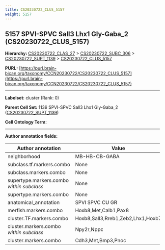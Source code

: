 ```yaml
---
title: CS20230722_CLUS_5157
weight: 5157
---
```

## 5157 SPVI-SPVC Sall3 Lhx1 Gly-Gaba_2 (CS20230722_CLUS_5157)
<b>Hierarchy: </b>
[CS20230722_CLAS_27](../CS20230722_CLAS_27) >
[CS20230722_SUBC_306](../CS20230722_SUBC_306) >
[CS20230722_SUPT_1139](../CS20230722_SUPT_1139) >
[CS20230722_CLUS_5157](../CS20230722_CLUS_5157)

**PURL:** [https://purl.brain-bican.org/taxonomy/CCN20230722/CS20230722_CLUS_5157](https://purl.brain-bican.org/taxonomy/CCN20230722/CS20230722_CLUS_5157)

---


**Labelset:** cluster (Rank: 0)

**Parent Cell Set:** 1139 SPVI-SPVC Sall3 Lhx1 Gly-Gaba_2 ([CS20230722_SUPT_1139](../CS20230722_SUPT_1139))



**Cell Ontology Term:** 

[MARKER GENES.]: #


---

[TRANSFERRED ANNOTATIONS.]: #


[AUTHOR ANNOTATION FIELDS.]: #


**Author annotation fields:**

| Author annotation | Value |
|-------------------|-------|
|neighborhood|MB-HB-CB-GABA|
|subclass.tf.markers.combo|None|
|subclass.markers.combo|None|
|supertype.markers.combo _within subclass_|None|
|supertype.markers.combo|None|
|anatomical_annotation|SPVI SPVC CU GR|
|merfish.markers.combo|Hoxb8,Met,Calb1,Pax8|
|cluster.TF.markers.combo|Hoxb8,Sall3,Rreb1,Zeb2,Lhx1,Hoxb7|
|cluster.markers.combo _within subclass_|Npy2r,Nppc|
|cluster.markers.combo|Cdh3,Met,Bmp3,Pnoc|
